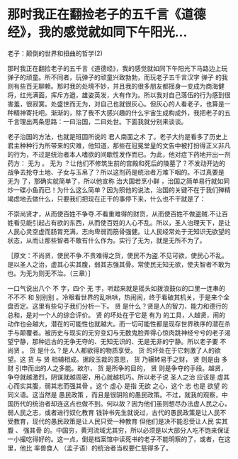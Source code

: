 # 那时我正在翻捡老子的五千言《道德经》，我的感觉就如同下午阳光...

老子：颠倒的世界和扭曲的哲学(2)

那时我正在翻捡老子的五千言《道德经》，我的感觉就如同下午阳光下马路边上玩弹子的顽童。所不同者，玩弹子的顽童兴致勃勃，而玩老子五千言汉字 弹子 的我则有些百无聊赖。那时我的处境不妙，并且我的很多朋友都摇身一变成为商海健将，红光满面，挥斥方遒，雄姿英发，大有作为。所以我对自己落伍的行为感到很害羞，很寂寞。处盛世而无为，对自己也就很灰心。但灰心的人看老子，也算是一种精神寄托吧。渐渐的，除了我不大感兴趣的什么宇宙生成构成外，我把老子的五千言理出两条思路：一曰治国，二曰处世。下面我就分别来谈谈。

老子治国的方法，也就是班固所说的 君人南面之术 了。老子大约是看多了历史上君主种种行为所带来的灾难，他知道，那些在冠冕堂皇的文告中被打扮得正义非凡的行为，不过是统治者本人嗜欲的间歇性发作而已。为此，他对症下药地开出一剂药方： 无为 。 无为 ？让他们不修筑生前的宫殿和死后的陵墓了？不发动开边的战争去抢夺土地、子女与玉帛了？所以这剂药是统治者万难下咽的。不过真要是 无为 了，那确实就简单了，所以他宣称 治大国若烹小鲜 ，治国之简单易行就如同炒一碟小鱼而已！为什么这么简单？因为照他的说法，治国的关键不在于我们殚精竭虑地去做什么，只要我们把现在正干的事停下来，什么也不干就是了：

不崇尚贤才，从而使百姓不争夺.不看重难得的财货，从而使百姓不做盗贼.不让百姓看见能引起占有欲的东西，从而使百姓的人心不乱。所以，圣人治理天下，是让人民心灵空虚而肠胃充满，志向卑弱而筋骨强健。让人民经常处于无知识无欲望的状态，从而让那些智者不敢有什么作为。实行了无为，就是无所不为了。

［原文：不尚贤，使民不争.不贵难得之货，使民不为盗.不见可欲，使民心不乱。是以圣人之治，虚其心实其腹，弱其志强其骨。常使民无知无欲，使夫智者不敢为也。为无为则无不治。（三章）］

一口气说出八个 不 字，四个 无 字，听起来就是摇头如拨浪鼓似的口里一连串的 不不不 和 别别别 。冷眼看世界的乱哄哄，热闹闹，终于看破其机关，于是来个全盘否定。这里有些句子我们分析一下。 贤 是什么？贤是人的智力、能力和德行的总和，是对一个人的综合评价。 贤 的坏处在于它是 有为 的工具，人越贤，闹的动作也会越大，潜在的可能性也就越大。而一切可能性都是现存世界秩序的潜在杀手与颠覆者。被历史与现实的无穷变幻与无数鬼脸弄得心惊肉跳神经兮兮的老子渴望宁静，那种远古的无争无夺的、无知无识的、无是无非的宁静。所以老子要 不尚贤 。 货 是什么？是人人都欲得的物质享受。 货 的坏处在于它刺激了人的欲望。这 货 与 贤 相辅相成。据段玉裁的意思， 货 乃辗转易手之财， 贤 则是由 多财 引申而出的人之多能。故尔， 货 是所争的目的， 贤 则是争夺的手段。越贤，争夺就越激烈，阴谋就越周密，用心就越机巧。所以老子说 圣人之治 应该是 虚其心而实其腹，弱其志而强其骨 。这个 虚心 是指 无欲 之心，这个 志 也是 欲望 的同义语。这当然是 愚民政策 ，而且是很阴险的愚民政策。不过，就我的观察，中国历代的统治者却连这点也做不到。何以故？因为他们虽则想尽办法虚人民之心，弱人民之志，或者进行奴化教育 钱钟书先生就说过，古代的愚民政策是让人民不受教育，现代的愚民政策是让人民只受一种教育 但他们是决不能忍受让人民 实其腹 、 强其骨 的。中国穷，黄河流域尤其穷，所以必须是以大部分人吃不饱来保证一小撮吃得好的。这一点，倒是档案馆中读死书的老子不能明察的了，或者，在这里，他比 率兽食人 （孟子语）的统治者当权要仁慈得多了。